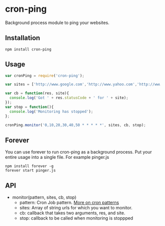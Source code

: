 cron-ping
======

Background process module to ping your websites.

## Installation
```
npm install cron-ping
```

## Usage
```js
var cronPing = require('cron-ping');

var sites = ['http://www.google.com','http://www.yahoo.com','http://www.bing.com'];

var cb = function(res, site){
  console.log('Got ' + res.statusCode + ' for ' + site);
});
var stop = function(){
  console.log('Monitoring has stopped');
};

cronPing.monitor('0,10,20,30,40,50 * * * * *', sites, cb, stop);
```

## Forever
You can use forever to run cron-ping as a background process. Put your entire usage into a single file.
For example pinger.js
```
npm install forever -g
forever start pinger.js
```

## API
- monitor(pattern, sites, cb, stop)
  - pattern: Cron Job pattern. [More on cron patterns](http://crontab.org/)
  - sites:   Array of string urls for which you want to monitor.
  - cb:  callback that takes two arguments, res, and site.
  - stop: callback to be called when monitoring is stoppped
